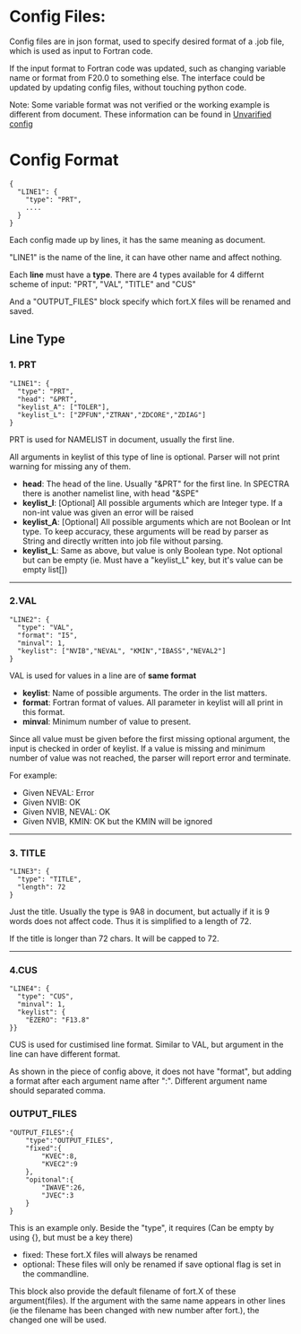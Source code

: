 # Config Files:
Config files are in json format, used to specify desired format of a .job file, which is used as input to Fortran code.

If the input format to Fortran code was updated, such as changing variable name or format from F20.0 to something else. The interface could be updated by updating config files, without touching python code.

Note: Some variable format was not verified or the working example is different from document. These information can be found in [Unvarified config](/DVR3Dinterface/configs/Unvarified_config.md)

# Config Format
~~~~
{
  "LINE1": {
    "type": "PRT",
    ....
  }
}
~~~~
Each config made up by lines, it has the same meaning as document. 

"LINE1" is the name of the line, it can have other name and affect nothing.

Each **line** must have a **type**. There are 4 types available for 4 differnt scheme of input: "PRT", "VAL", "TITLE" and "CUS"

And a "OUTPUT_FILES" block specify which fort.X files will be renamed and saved.

## Line Type
### 1. PRT
~~~~
"LINE1": {
  "type": "PRT",
  "head": "&PRT",
  "keylist_A": ["TOLER"],
  "keylist_L": ["ZPFUN","ZTRAN","ZDCORE","ZDIAG"]
}
~~~~
PRT is used for NAMELIST in document, usually the first line.

All arguments in keylist of this type of line is optional. Parser will not print warning for missing any of them.

* **head**: The head of the line. Usually "&PRT" for the first line. In SPECTRA there is another namelist line, with head "&SPE"
* **keylist_I**: \[Optional\] All possible arguments which are Integer type. If a non-int value was given an error will be raised
* **keylist_A**: \[Optional\] All possible arguments which are not Boolean or Int type. To keep accuracy, these arguments will be read by parser as String and directly written into job file without parsing.
* **keylist_L**: Same as above, but value is only Boolean type. Not optional but can be empty (ie. Must have a "keylist_L" key, but it's value can be empty list\[\])

---
### 2.VAL
~~~~
"LINE2": {
  "type": "VAL",
  "format": "I5",
  "minval": 1,
  "keylist": ["NVIB","NEVAL", "KMIN","IBASS","NEVAL2"]
}
~~~~

VAL is used for values in a line are of **same format**

* **keylist**: Name of possible arguments. The order in the list matters.
* **format**: Fortran format of values. All parameter in keylist will all print in this format.
* **minval**: Minimum number of value to present. 

Since all value must be given before the first missing optional argument, the input is checked in order of keylist. If a value is missing and minimum number of value was not reached, the parser will report error and terminate.

For example:
* Given NEVAL: Error
* Given NVIB: OK
* Given NVIB, NEVAL: OK
* Given NVIB, KMIN: OK but the KMIN will be ignored

---
### 3. TITLE
~~~~
"LINE3": {
  "type": "TITLE",
  "length": 72
}
~~~~
Just the title. Usually the type is 9A8 in document, but actually if it is 9 words does not affect code. Thus it is simplified to a length of 72.

If the title is longer than 72 chars. It will be capped to 72.

---
### 4.CUS
~~~~
"LINE4": {
  "type": "CUS",
  "minval": 1,
  "keylist": {
    "EZERO": "F13.8"
}}
~~~~
CUS is used for custimised line format. Similar to VAL, but argument in the line can have different format.

As shown in the piece of config above, it does not have "format", but adding a format after each argument name after ":". Different argument name should separated comma.

### OUTPUT_FILES
~~~~
"OUTPUT_FILES":{
    "type":"OUTPUT_FILES",
    "fixed":{
        "KVEC":8,
        "KVEC2":9
    },
    "opitonal":{
        "IWAVE":26,
        "JVEC":3
    }
}
~~~~
This is an example only. Beside the "type", it requires (Can be empty by using \{\}, but must be a key there)
* fixed: These fort.X files will always be renamed
* optional: These files will only be renamed if save optional flag is set in the commandline.

This block also provide the default filename of fort.X of these argument(files). If the argument with the same name appears in other lines (ie the filename has been changed with new number after fort.), the changed one will be used.
